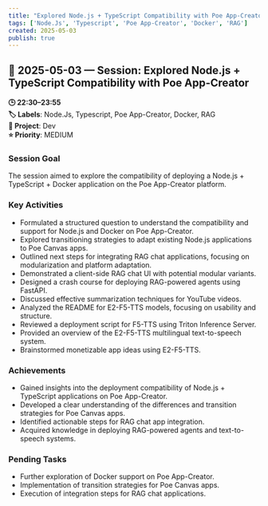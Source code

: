 ```yaml
---
title: "Explored Node.js + TypeScript Compatibility with Poe App-Creator"
tags: ['Node.Js', 'Typescript', 'Poe App-Creator', 'Docker', 'RAG']
created: 2025-05-03
publish: true
---
```


## 📅 2025-05-03 — Session: Explored Node.js + TypeScript Compatibility with Poe App-Creator

**🕒 22:30–23:55**  
**🏷️ Labels**: Node.Js, Typescript, Poe App-Creator, Docker, RAG  
**📂 Project**: Dev  
**⭐ Priority**: MEDIUM  


### Session Goal
The session aimed to explore the compatibility of deploying a Node.js + TypeScript + Docker application on the Poe App-Creator platform.

### Key Activities
- Formulated a structured question to understand the compatibility and support for Node.js and Docker on Poe App-Creator.
- Explored transitioning strategies to adapt existing Node.js applications to Poe Canvas apps.
- Outlined next steps for integrating RAG chat applications, focusing on modularization and platform adaptation.
- Demonstrated a client-side RAG chat UI with potential modular variants.
- Designed a crash course for deploying RAG-powered agents using FastAPI.
- Discussed effective summarization techniques for YouTube videos.
- Analyzed the README for E2-F5-TTS models, focusing on usability and structure.
- Reviewed a deployment script for F5-TTS using Triton Inference Server.
- Provided an overview of the E2-F5-TTS multilingual text-to-speech system.
- Brainstormed monetizable app ideas using E2-F5-TTS.

### Achievements
- Gained insights into the deployment compatibility of Node.js + TypeScript applications on Poe App-Creator.
- Developed a clear understanding of the differences and transition strategies for Poe Canvas apps.
- Identified actionable steps for RAG chat app integration.
- Acquired knowledge in deploying RAG-powered agents and text-to-speech systems.

### Pending Tasks
- Further exploration of Docker support on Poe App-Creator.
- Implementation of transition strategies for Poe Canvas apps.
- Execution of integration steps for RAG chat applications.
